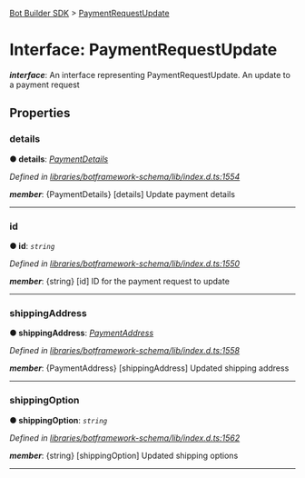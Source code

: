 [Bot Builder SDK](../README.md) > [PaymentRequestUpdate](../interfaces/botbuilder.paymentrequestupdate.md)



# Interface: PaymentRequestUpdate

*__interface__*: An interface representing PaymentRequestUpdate. An update to a payment request



## Properties
<a id="details"></a>

###  details

**●  details**:  *[PaymentDetails](botbuilder.paymentdetails.md)* 

*Defined in [libraries/botframework-schema/lib/index.d.ts:1554](https://github.com/Microsoft/botbuilder-js/blob/ce808e0/libraries/botframework-schema/lib/index.d.ts#L1554)*


*__member__*: {PaymentDetails} [details] Update payment details





___

<a id="id"></a>

###  id

**●  id**:  *`string`* 

*Defined in [libraries/botframework-schema/lib/index.d.ts:1550](https://github.com/Microsoft/botbuilder-js/blob/ce808e0/libraries/botframework-schema/lib/index.d.ts#L1550)*


*__member__*: {string} [id] ID for the payment request to update





___

<a id="shippingaddress"></a>

###  shippingAddress

**●  shippingAddress**:  *[PaymentAddress](botbuilder.paymentaddress.md)* 

*Defined in [libraries/botframework-schema/lib/index.d.ts:1558](https://github.com/Microsoft/botbuilder-js/blob/ce808e0/libraries/botframework-schema/lib/index.d.ts#L1558)*


*__member__*: {PaymentAddress} [shippingAddress] Updated shipping address





___

<a id="shippingoption"></a>

###  shippingOption

**●  shippingOption**:  *`string`* 

*Defined in [libraries/botframework-schema/lib/index.d.ts:1562](https://github.com/Microsoft/botbuilder-js/blob/ce808e0/libraries/botframework-schema/lib/index.d.ts#L1562)*


*__member__*: {string} [shippingOption] Updated shipping options





___


